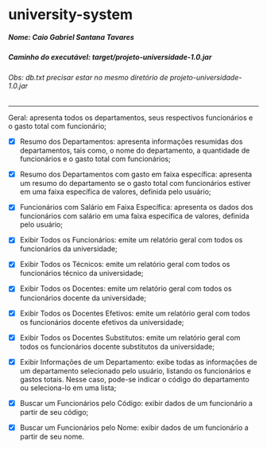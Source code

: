 # university-system
##### Nome: Caio Gabriel Santana Tavares
##### Caminho do executável: target/projeto-universidade-1.0.jar
###### Obs: db.txt precisar estar no mesmo diretório de projeto-universidade-1.0.jar
----
Geral: apresenta todos os departamentos, seus respectivos funcionários e
o gasto total com funcionário;

- [X] 	Resumo dos Departamentos: apresenta informações resumidas dos
	departamentos, tais como, o nome do departamento, a quantidade de
	funcionários e o gasto total com funcionários;
	
- [X] 	Resumo dos Departamentos com gasto em faixa específica: apresenta
	um resumo do departamento se o gasto total com funcionários estiver em
	uma faixa específica de valores, definida pelo usuário;
	
- [X] 	Funcionários com Salário em Faixa Específica: apresenta os dados dos
	funcionários com salário em uma faixa específica de valores, definida pelo
	usuário;
	
- [X] 	Exibir Todos os Funcionários: emite um relatório geral com todos os
	funcionários da universidade;
	
- [x] 	Exibir Todos os Técnicos: emite um relatório geral com todos os
	funcionários técnico da universidade;
	
- [X] 	Exibir Todos os Docentes: emite um relatório geral com todos os
	funcionários docente da universidade;
	
- [X] 	Exibir Todos os Docentes Efetivos: emite um relatório geral com todos
	os funcionários docente efetivos da universidade;
	
- [X] 	Exibir Todos os Docentes Substitutos: emite um relatório geral com
	todos os funcionários docente substitutos da universidade;
	
- [X] 	Exibir Informações de um Departamento: exibe todas as informações
	de um departamento selecionado pelo usuário, listando os funcionários e
	gastos totais. Nesse caso, pode-se indicar o código do departamento ou
	seleciona-lo em uma lista;
	
- [X] 	Buscar um Funcionários pelo Código: exibir dados de um funcionário
	a partir de seu código;
	
- [X] 	Buscar um Funcionários pelo Nome: exibir dados de um funcionário a
	partir de seu nome.
